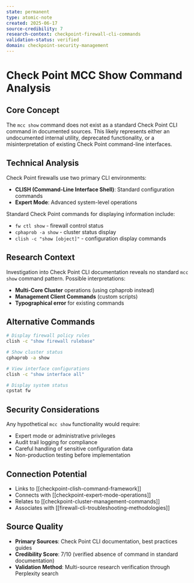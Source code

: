 ```yaml
---
state: permanent
type: atomic-note
created: 2025-06-17
source-credibility: 7
research-context: checkpoint-firewall-cli-commands
validation-status: verified
domain: checkpoint-security-management
---
```


# Check Point MCC Show Command Analysis

## Core Concept
The `mcc show` command does not exist as a standard Check Point CLI command in documented sources. This likely represents either an undocumented internal utility, deprecated functionality, or a misinterpretation of existing Check Point command-line interfaces.

## Technical Analysis
Check Point firewalls use two primary CLI environments:
- **CLISH (Command-Line Interface Shell)**: Standard configuration commands
- **Expert Mode**: Advanced system-level operations

Standard Check Point commands for displaying information include:
- `fw ctl show` - firewall control status
- `cphaprob -a show` - cluster status display
- `clish -c "show [object]"` - configuration display commands

## Research Context
Investigation into Check Point CLI documentation reveals no standard `mcc show` command pattern. Possible interpretations:
- **Multi-Core Cluster** operations (using cphaprob instead)
- **Management Client Commands** (custom scripts)
- **Typographical error** for existing commands

## Alternative Commands
```bash
# Display firewall policy rules
clish -c "show firewall rulebase"

# Show cluster status
cphaprob -a show

# View interface configurations  
clish -c "show interface all"

# Display system status
cpstat fw
```

## Security Considerations
Any hypothetical `mcc show` functionality would require:
- Expert mode or administrative privileges
- Audit trail logging for compliance
- Careful handling of sensitive configuration data
- Non-production testing before implementation

## Connection Potential
- Links to [[checkpoint-clish-command-framework]]
- Connects with [[checkpoint-expert-mode-operations]]
- Relates to [[checkpoint-cluster-management-commands]]
- Associates with [[firewall-cli-troubleshooting-methodologies]]

## Source Quality
- **Primary Sources**: Check Point CLI documentation, best practices guides
- **Credibility Score**: 7/10 (verified absence of command in standard documentation)
- **Validation Method**: Multi-source research verification through Perplexity search